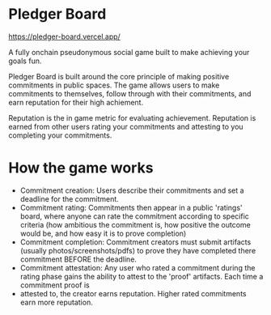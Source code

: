 # Pledger Board
https://pledger-board.vercel.app/

A fully onchain pseudonymous social game built to make achieving your goals fun.

Pledger Board is built around the core principle of making positive commitments in public spaces. 
The game allows users to make commitments to themselves, follow through with their commitments, and earn 
reputation for their high achiement.

Reputation is the in game metric for evaluating achievement. Reputation is earned from other users rating your commitments
and attesting to you completing your commitments.

# How the game works
* Commitment creation: Users describe their commitments and set a deadline for the commitment.
* Commitment rating: Commitments then appear in a public 'ratings' board, where anyone can rate the commitment according
 to specific criteria (how ambitious the commitment is, how positive the outcome would be, and how easy it is to prove completion)
* Commitment completion: Commitment creators must submit artifacts (usually photos/screenshots/pdfs) to prove they have completed there commitment BEFORE the deadline.
* Commitment attestation: Any user who rated a commitment during the rating phase gains the ability to attest to the 'proof' artifacts. Each time a commitment proof is 
* attested to, the creator earns reputation. Higher rated commitments earn more reputation.
